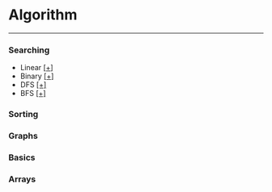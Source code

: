 # Algorithm

---

### Searching

* Linear [[+]](https://github.com)
* Binary [[+]](https://github.com)
* DFS [[+]](https://github.com)
* BFS [[+]](https://github.com)

### Sorting
### Graphs
### Basics
### Arrays



